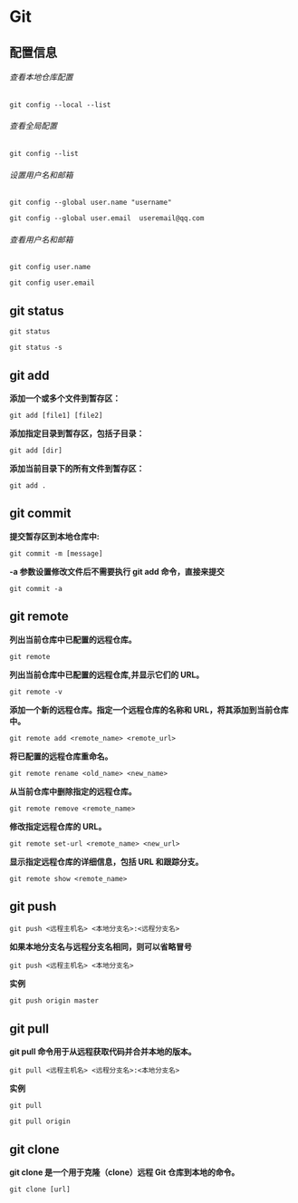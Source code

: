 # Git

## 配置信息

###### 查看本地仓库配置

`git config --local --list`

###### 查看全局配置

`git config --list`

###### 设置用户名和邮箱

`git config --global user.name "username"`

`git config --global user.email  useremail@qq.com`

###### 查看用户名和邮箱

`git config user.name`

`git config user.email`


## git status

`git status`

`git status -s`


## git add

**添加一个或多个文件到暂存区：**

`git add [file1] [file2]`

**添加指定目录到暂存区，包括子目录：**

`git add [dir]`

**添加当前目录下的所有文件到暂存区：**

`git add .`


## git commit

**提交暂存区到本地仓库中:**

`git commit -m [message]`

**-a 参数设置修改文件后不需要执行 git add 命令，直接来提交**

`git commit -a`


## git remote

**列出当前仓库中已配置的远程仓库。**

`git remote`

**列出当前仓库中已配置的远程仓库,并显示它们的 URL。**

`git remote -v`

**添加一个新的远程仓库。指定一个远程仓库的名称和 URL，将其添加到当前仓库中。**

`git remote add <remote_name> <remote_url>`

**将已配置的远程仓库重命名。**

`git remote rename <old_name> <new_name>`

**从当前仓库中删除指定的远程仓库。**

`git remote remove <remote_name>`

**修改指定远程仓库的 URL。**

`git remote set-url <remote_name> <new_url>`

**显示指定远程仓库的详细信息，包括 URL 和跟踪分支。**

`git remote show <remote_name>`


## git push

`git push <远程主机名> <本地分支名>:<远程分支名>`

**如果本地分支名与远程分支名相同，则可以省略冒号**

`git push <远程主机名> <本地分支名>`

**实例**

`git push origin master`


## git pull

**git pull 命令用于从远程获取代码并合并本地的版本。**

`git pull <远程主机名> <远程分支名>:<本地分支名>`

**实例**

`git pull `

`git pull origin`


## git clone

**git clone 是一个用于克隆（clone）远程 Git 仓库到本地的命令。**

`git clone [url]`
